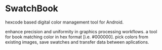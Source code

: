 # SwatchBook
hexcode based digital color management tool for Android.

enhance precision and uniformity in graphics processing workflows. a tool for book matching color in hex format [i.e. #000000]. pick colors from existing images, save swatches and transfer data between aplications.
